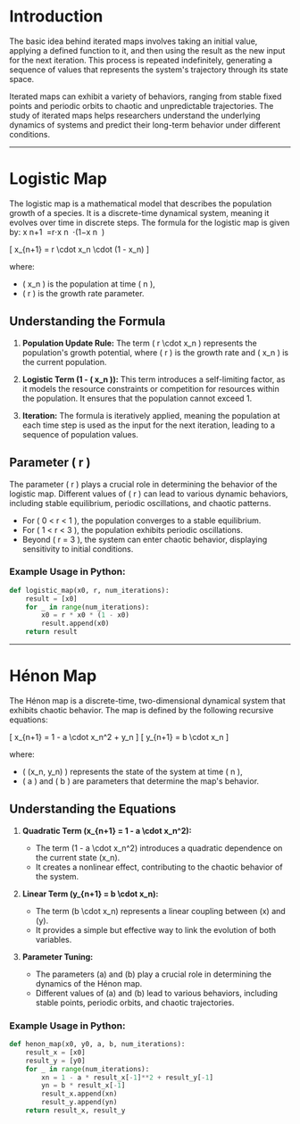 # Introduction

The basic idea behind iterated maps involves taking an initial value, applying a defined function to it, and then using the result as the new input for the next iteration. This process is repeated indefinitely, generating a sequence of values that represents the system's trajectory through its state space.

Iterated maps can exhibit a variety of behaviors, ranging from stable fixed points and periodic orbits to chaotic and unpredictable trajectories. The study of iterated maps helps researchers understand the underlying dynamics of systems and predict their long-term behavior under different conditions.

______________________________________________________________________________________________________________________________________________

# Logistic Map

The logistic map is a mathematical model that describes the population growth of a species. It is a discrete-time dynamical system, meaning it evolves over time in discrete steps. The formula for the logistic map is given by:
x 
n+1
​
 =r⋅x 
n
​
 ⋅(1−x 
n
​
 )

\[ x_{n+1} = r \cdot x_n \cdot (1 - x_n) \]

where:
- \( x_n \) is the population at time \( n \),
- \( r \) is the growth rate parameter.

## Understanding the Formula

1. **Population Update Rule:** The term \( r \cdot x_n \) represents the population's growth potential, where \( r \) is the growth rate and \( x_n \) is the current population.

2. **Logistic Term (1 - \( x_n \)):** This term introduces a self-limiting factor, as it models the resource constraints or competition for resources within the population. It ensures that the population cannot exceed 1.

3. **Iteration:** The formula is iteratively applied, meaning the population at each time step is used as the input for the next iteration, leading to a sequence of population values.

## Parameter \( r \)

The parameter \( r \) plays a crucial role in determining the behavior of the logistic map. Different values of \( r \) can lead to various dynamic behaviors, including stable equilibrium, periodic oscillations, and chaotic patterns.

- For \( 0 < r < 1 \), the population converges to a stable equilibrium.
- For \( 1 < r < 3 \), the population exhibits periodic oscillations.
- Beyond \( r = 3 \), the system can enter chaotic behavior, displaying sensitivity to initial conditions.


### Example Usage in Python:

```python
def logistic_map(x0, r, num_iterations):
    result = [x0]
    for _ in range(num_iterations):
        x0 = r * x0 * (1 - x0)
        result.append(x0)
    return result
```


_______________________________________________________________________________________________________________________________________________________

# Hénon Map



The Hénon map is a discrete-time, two-dimensional dynamical system that exhibits chaotic behavior. The map is defined by the following recursive equations:

\[ x_{n+1} = 1 - a \cdot x_n^2 + y_n \]
\[ y_{n+1} = b \cdot x_n \]

where:
- \( (x_n, y_n) \) represents the state of the system at time \( n \),
- \( a \) and \( b \) are parameters that determine the map's behavior.

## Understanding the Equations

1. **Quadratic Term \(x_{n+1} = 1 - a \cdot x_n^2\):**
   - The term \(1 - a \cdot x_n^2\) introduces a quadratic dependence on the current state \(x_n\).
   - It creates a nonlinear effect, contributing to the chaotic behavior of the system.

2. **Linear Term \(y_{n+1} = b \cdot x_n\):**
   - The term \(b \cdot x_n\) represents a linear coupling between \(x\) and \(y\).
   - It provides a simple but effective way to link the evolution of both variables.

3. **Parameter Tuning:**
   - The parameters \(a\) and \(b\) play a crucial role in determining the dynamics of the Hénon map.
   - Different values of \(a\) and \(b\) lead to various behaviors, including stable points, periodic orbits, and chaotic trajectories.



### Example Usage in Python:

```python
def henon_map(x0, y0, a, b, num_iterations):
    result_x = [x0]
    result_y = [y0]
    for _ in range(num_iterations):
        xn = 1 - a * result_x[-1]**2 + result_y[-1]
        yn = b * result_x[-1]
        result_x.append(xn)
        result_y.append(yn)
    return result_x, result_y
```

